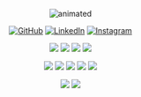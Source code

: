 <p align="center">
  <img src="https://media3.giphy.com/media/v1.Y2lkPTc5MGI3NjExcXQ1MzRyYWxydGdpM21tZnNnNG9nM2dvemI3ajNsNzVqZTJoczQxZiZlcD12MV9pbnRlcm5hbF9naWZfYnlfaWQmY3Q9Zw/2IudUHdI075HL02Pkk/giphy.gif" alt="animated" />
</p>

<p align="center">
    <a href="https://github.com/kristiyanpts" target="_blank"><img alt="GitHub" src="https://img.shields.io/badge/-@kristiyanpts-000000?style=for-the-badge&logo=GitHub&logoColor=white"></a>
    <a href="https://www.linkedin.com/in/kristiyanpts" target="_blank"><img alt="LinkedIn" src="https://img.shields.io/badge/-@kristiyanpts-000000?style=for-the-badge&logo=Linkedin&logoColor=white"></a>
    <a href="https://www.instagram.com/kristiyanpts/" target="_blank"><img alt="Instagram" src="https://img.shields.io/badge/@kristiyanpts-000000?style=for-the-badge&logo=instagram&logoColor=white"></a>
</p>
    
<p align="center">
    <img src="https://img.shields.io/badge/-JavaScript-000000?style=for-the-badge&logo=javascript&logoColor=white">
    <img src="https://img.shields.io/badge/-typescript-000000?style=for-the-badge&logo=typescript&logoColor=white">
    <img src="https://img.shields.io/badge/html5-000000?style=for-the-badge&logo=html5&logoColor=white">
    <img src="https://img.shields.io/badge/css3-000000?style=for-the-badge&logo=css3&logoColor=white">
</p>

<p align="center">
    <img src="https://img.shields.io/badge/react-000000?style=for-the-badge&logo=react&logoColor=white">
    <img src="https://img.shields.io/badge/angular-000000?style=for-the-badge&logo=angular&logoColor=white">
    <img src="https://img.shields.io/badge/next.js-000000?style=for-the-badge&logo=next.js&logoColor=white">
    <img src="https://img.shields.io/badge/express.js-000000?style=for-the-badge&logo=express&logoColor=white">
    <img src="https://img.shields.io/badge/node.js-000000?style=for-the-badge&logo=node.js&logoColor=white">
</p>

<p align="center">
    <img src="https://img.shields.io/badge/mysql-000000?style=for-the-badge&logo=mysql&logoColor=white">
    <img src="https://img.shields.io/badge/-mongodb-000000?style=for-the-badge&logo=mongodb&logoColor=white">
</p>

